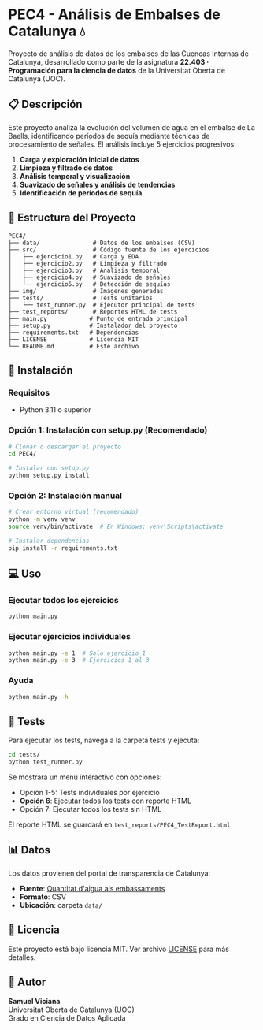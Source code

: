 # PEC4 - Análisis de Embalses de Catalunya 💧

Proyecto de análisis de datos de los embalses de las Cuencas Internas de Catalunya, desarrollado como parte de la asignatura **22.403 · Programación para la ciencia de datos** de la Universitat Oberta de Catalunya (UOC).

## 📋 Descripción

Este proyecto analiza la evolución del volumen de agua en el embalse de La Baells, identificando períodos de sequía mediante técnicas de procesamiento de señales. El análisis incluye 5 ejercicios progresivos:

1. **Carga y exploración inicial de datos**
2. **Limpieza y filtrado de datos**
3. **Análisis temporal y visualización**
4. **Suavizado de señales y análisis de tendencias**
5. **Identificación de períodos de sequía**

## 📁 Estructura del Proyecto

```
PEC4/
├── data/               # Datos de los embalses (CSV)
├── src/                # Código fuente de los ejercicios
│   ├── ejercicio1.py   # Carga y EDA
│   ├── ejercicio2.py   # Limpieza y filtrado
│   ├── ejercicio3.py   # Análisis temporal
│   ├── ejercicio4.py   # Suavizado de señales
│   └── ejercicio5.py   # Detección de sequías
├── img/                # Imágenes generadas
├── tests/              # Tests unitarios
│   └── test_runner.py  # Ejecutor principal de tests
├── test_reports/       # Reportes HTML de tests
├── main.py            # Punto de entrada principal
├── setup.py           # Instalador del proyecto
├── requirements.txt   # Dependencias
├── LICENSE            # Licencia MIT
└── README.md          # Este archivo
```

## 🚀 Instalación

### Requisitos
- Python 3.11 o superior

### Opción 1: Instalación con setup.py (Recomendado)
```bash
# Clonar o descargar el proyecto
cd PEC4/

# Instalar con setup.py
python setup.py install
```

### Opción 2: Instalación manual
```bash
# Crear entorno virtual (recomendado)
python -m venv venv
source venv/bin/activate  # En Windows: venv\Scripts\activate

# Instalar dependencias
pip install -r requirements.txt
```

## 💻 Uso

### Ejecutar todos los ejercicios
```bash
python main.py
```

### Ejecutar ejercicios individuales
```bash
python main.py -e 1  # Solo ejercicio 1
python main.py -e 3  # Ejercicios 1 al 3
```

### Ayuda
```bash
python main.py -h
```

## 🧪 Tests

Para ejecutar los tests, navega a la carpeta tests y ejecuta:

```bash
cd tests/
python test_runner.py
```

Se mostrará un menú interactivo con opciones:
- Opción 1-5: Tests individuales por ejercicio
- **Opción 6**: Ejecutar todos los tests con reporte HTML
- Opción 7: Ejecutar todos los tests sin HTML

El reporte HTML se guardará en `test_reports/PEC4_TestReport.html`

## 📊 Datos

Los datos provienen del portal de transparencia de Catalunya:
- **Fuente**: [Quantitat d'aigua als embassaments](https://analisi.transparenciacatalunya.cat/)
- **Formato**: CSV
- **Ubicación**: carpeta `data/`

## 📝 Licencia

Este proyecto está bajo licencia MIT. Ver archivo [LICENSE](LICENSE) para más detalles.

## 👤 Autor

**Samuel Viciana**  
Universitat Oberta de Catalunya (UOC)  
Grado en Ciencia de Datos Aplicada